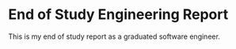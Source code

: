 # End of Study Engineering Report

This is my end of study report as a graduated software engineer.
